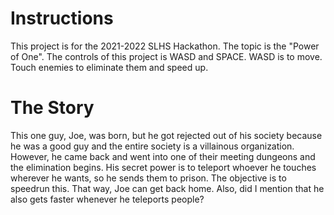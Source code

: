 # Instructions
This project is for the 2021-2022 SLHS Hackathon. The topic is the "Power of One". The controls of this project is WASD and SPACE. WASD is to move. Touch enemies to eliminate them and speed up.

# The Story
This one guy, Joe, was born, but he got rejected out of his society because he was a good guy and the entire society is a villainous organization. However, he came back and went into one of their meeting dungeons and the elimination begins. His secret power is to teleport whoever he touches wherever he wants, so he sends them to prison. The objective is to speedrun this. That way, Joe can get back home. Also, did I mention that he also gets faster whenever he teleports people?
